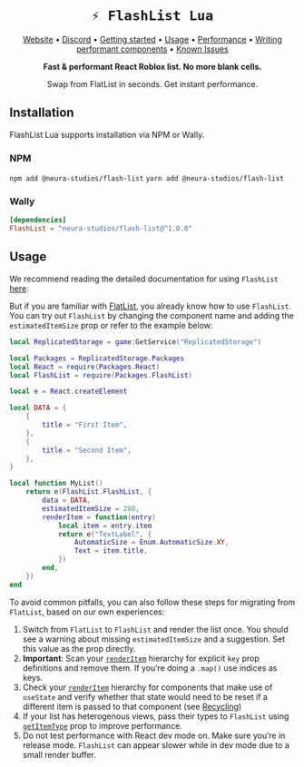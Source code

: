 <div align="center">

# `⚡ FlashList Lua`

<a href="https://neura-studios.github.io/flash-list-lua/">Website</a> •
<a href="https://discord.gg/Qm3JNyEc32">Discord</a> •
<a href="https://neura-studios.github.io/flash-list-lua/">Getting started</a> •
<a href="https://neura-studios.github.io/flash-list-lua/usage">Usage</a> •
<a href="https://neura-studios.github.io/flash-list-lua/performance-troubleshooting">Performance</a> •
<a href="https://neura-studios.github.io/flash-list-lua/fundamentals/performant-components">Writing performant components</a> •
<a href="https://neura-studios.github.io/flash-list-lua/known-issues">Known Issues</a>

**Fast & performant React Roblox list. No more blank cells.**

Swap from FlatList in seconds. Get instant performance.

</div>

## Installation

FlashList Lua supports installation via NPM or Wally.

### NPM

`npm add @neura-studios/flash-list`
`yarn add @neura-studios/flash-list`

### Wally

```toml
[dependencies]
FlashList = "neura-studios/flash-list@^1.0.0"
```

## Usage

We recommend reading the detailed documentation for using `FlashList` [here](https://neura-studios.github.io/flash-list-lua/usage).

But if you are familiar with [FlatList](https://github.com/jsdotlua/virtualized-list-lua), you already know how to use `FlashList`. You can try out `FlashList` by changing the component name and adding the `estimatedItemSize` prop or refer to the example below:

```lua
local ReplicatedStorage = game:GetService("ReplicatedStorage")

local Packages = ReplicatedStorage.Packages
local React = require(Packages.React)
local FlashList = require(Packages.FlashList)

local e = React.createElement

local DATA = {
    {
        title = "First Item",
    },
    {
        title = "Second Item",
    },
}

local function MyList()
    return e(FlashList.FlashList, {
        data = DATA,
        estimatedItemSize = 200,
        renderItem = function(entry)
            local item = entry.item
            return e("TextLabel", {
                AutomaticSize = Enum.AutomaticSize.XY,
                Text = item.title,
            })
        end,
    })
end
```

To avoid common pitfalls, you can also follow these steps for migrating from `FlatList`, based on our own experiences:

1. Switch from `FlatList` to `FlashList` and render the list once. You should see a warning about missing `estimatedItemSize` and a suggestion. Set this value as the prop directly.
2. **Important**: Scan your [`renderItem`](https://neura-studios.github.io/flash-list-lua/docs/usage/#renderitem) hierarchy for explicit `key` prop definitions and remove them. If you’re doing a `.map()` use indices as keys.
3. Check your [`renderItem`](https://neura-studios.github.io/flash-list-lua/docs/usage/#renderitem) hierarchy for components that make use of `useState` and verify whether that state would need to be reset if a different item is passed to that component (see [Recycling](https://neura-studios.github.io/flash-list-lua/docs/recycling))
4. If your list has heterogenous views, pass their types to `FlashList` using [`getItemType`](https://neura-studios.github.io/flash-list-lua/docs/usage/#getitemtype) prop to improve performance.
5. Do not test performance with React dev mode on. Make sure you’re in release mode. `FlashList` can appear slower while in dev mode due to a small render buffer.
